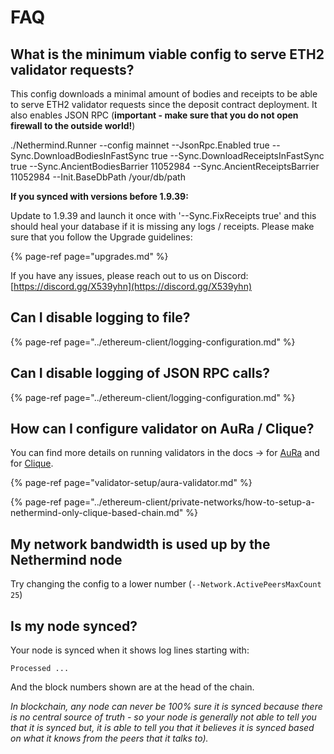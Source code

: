# FAQ

## What is the minimum viable config to serve ETH2 validator requests?

This config downloads a minimal amount of bodies and receipts to be able to serve ETH2 validator requests since the deposit contract deployment. It also enables JSON RPC \(**important - make sure that you do not open firewall to the outside world!**\)

./Nethermind.Runner --config mainnet --JsonRpc.Enabled true --Sync.DownloadBodiesInFastSync true --Sync.DownloadReceiptsInFastSync true --Sync.AncientBodiesBarrier 11052984 --Sync.AncientReceiptsBarrier 11052984 --Init.BaseDbPath /your/db/path

**If you synced with versions before 1.9.39:**

Update to 1.9.39 and launch it once with '--Sync.FixReceipts true' and this should heal your database if it is missing any logs / receipts. Please make sure that you follow the Upgrade guidelines:

{% page-ref page="upgrades.md" %}

If you have any issues, please reach out to us on Discord: [https://discord.gg/X539yhn](https://discord.gg/X539yhn)

## Can I disable logging to file?

{% page-ref page="../ethereum-client/logging-configuration.md" %}

## Can I disable logging of JSON RPC calls?

{% page-ref page="../ethereum-client/logging-configuration.md" %}

## How can I configure validator on AuRa / Clique?

You can find more details on running validators in the docs -&gt; for [AuRa](https://docs.nethermind.io/nethermind/guides-and-helpers/validator-setup/aura-validator) and for [Clique](https://docs.nethermind.io/nethermind/ethereum-client/private-networks/how-to-setup-a-nethermind-only-clique-based-chain).

{% page-ref page="validator-setup/aura-validator.md" %}

{% page-ref page="../ethereum-client/private-networks/how-to-setup-a-nethermind-only-clique-based-chain.md" %}

## My network bandwidth is used up by the Nethermind node

Try changing the config to a lower number \(`--Network.ActivePeersMaxCount 25`\)

## Is my node synced?

Your node is synced when it shows log lines starting with:

`Processed ...`

And the block numbers shown are at the head of the chain.

_In blockchain, any node can never be 100% sure it is synced because there is no central source of truth - so your node is generally not able to tell you that it is synced but, it is able to tell you that it believes it is synced based on what it knows from the peers that it talks to\)._

